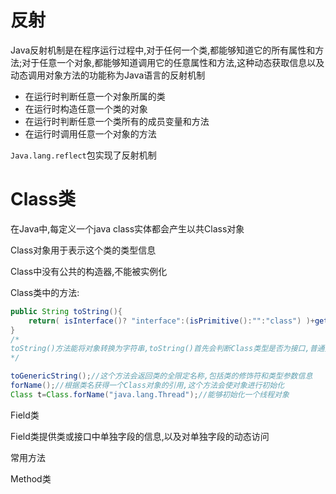 # 反射

Java反射机制是在程序运行过程中,对于任何一个类,都能够知道它的所有属性和方法;对于任意一个对象,都能够知道调用它的任意属性和方法,这种动态获取信息以及动态调用对象方法的功能称为Java语言的反射机制

* 在运行时判断任意一个对象所属的类
* 在运行时构造任意一个类的对象
* 在运行时判断任意一个类所有的成员变量和方法
* 在运行时调用任意一个对象的方法

`Java.lang.reflect`包实现了反射机制

# Class类

在Java中,每定义一个java class实体都会产生以共Class对象

Class对象用于表示这个类的类型信息

Class中没有公共的构造器,不能被实例化

Class类中的方法:

```java
public String toString(){
    return( isInterface()? "interface":(isPrimitive():"":"class") )+getName();
}
/*
toString()方法能将对象转换为字符串,toString()首先会判断Class类型是否为接口,普通类和接口都能够用Class对象来表示,然后判断是否是基本数据类型,然后是getName()方法,这个方法返回类的全限定名称
*/

toGenericString();//这个方法会返回类的全限定名称,包括类的修饰符和类型参数信息
forName();//根据类名获得一个Class对象的引用,这个方法会使对象进行初始化
Class t=Class.forName("java.lang.Thread");//能够初始化一个线程对象
```

Field类

Field类提供类或接口中单独字段的信息,以及对单独字段的动态访问

常用方法

Method类

